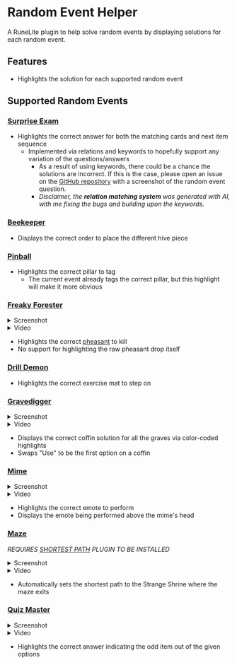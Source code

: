 # Random Event Helper
A RuneLite plugin to help solve random events by displaying solutions for each random event.

## Features
- Highlights the solution for each supported random event

## Supported Random Events
### [Surprise Exam](https://oldschool.runescape.wiki/w/Surprise%20Exam)
- Highlights the correct answer for both the matching cards and next item sequence
  - Implemented via relations and keywords to hopefully support any variation of the questions/answers
    - As a result of using keywords, there could be a chance the solutions are incorrect. If this is the case, please open an issue on the [GitHub repository](https://github.com/Infinitay/Random-Event-Solver/issues?q=sort%3Aupdated-desc+is%3Aissue+is%3Aopen) with a screenshot of the random event question.
    - _Disclaimer, the **relation matching system** was generated with AI, with me fixing the bugs and building upon the keywords._

### [Beekeeper](https://oldschool.runescape.wiki/w/Beekeeper_(Random_Event))
- Displays the correct order to place the different hive piece

### [Pinball](https://oldschool.runescape.wiki/w/Pinball)
- Highlights the correct pillar to tag
  - The current event already tags the correct pillar, but this highlight will make it more obvious

### [Freaky Forester](https://oldschool.runescape.wiki/w/Freaky%20Forester)
<details>
  <summary>Screenshot</summary>
  <img width="966" height="700" alt="image" src="https://github.com/user-attachments/assets/051f5721-363b-47e1-a417-6346b8e987c7" />
</details>
<details>
  <summary>Video</summary>
  
  https://github.com/user-attachments/assets/60f2df8f-1bbf-406a-a430-8f4f69887376
</details>

- Highlights the correct [pheasant](https://oldschool.runescape.wiki/w/Pheasant) to kill
- No support for highlighting the raw pheasant drop itself

### [Drill Demon](https://oldschool.runescape.wiki/w/Drill%20Demon)
- Highlights the correct exercise mat to step on

### [Gravedigger](https://oldschool.runescape.wiki/w/Gravedigger)
<details>
  <summary>Screenshot</summary>
  <img width="966" height="700" alt="image" src="https://github.com/user-attachments/assets/14b231e7-2a89-462b-97ce-ec2192d7b889" />
</details>
<details>
  <summary>Video</summary>
  
  https://github.com/user-attachments/assets/98b599e4-1ba2-4ba8-a22f-ffc9934db0e7
</details>

- Displays the correct coffin solution for all the graves via color-coded highlights
- Swaps "Use" to be the first option on a coffin

### [Mime](https://oldschool.runescape.wiki/w/Mime_(Random_Event))
<details>
  <summary>Screenshot</summary>
  <img width="966" height="700" alt="image" src="https://github.com/user-attachments/assets/f7c8422c-8aa6-4123-9171-aaeb7afe42a7" />
</details>
<details>
  <Summary>Video</Summary>

https://github.com/user-attachments/assets/0260b0c0-3024-403b-8fcb-c24da748b03b
</details>

- Highlights the correct emote to perform
- Displays the emote being performed above the mime's head

### [Maze](https://oldschool.runescape.wiki/w/Maze)
_REQUIRES [SHORTEST PATH](https://runelite.net/plugin-hub/show/shortest-path) PLUGIN TO BE INSTALLED_
<details>
  <summary>Screenshot</summary>
  <img width="966" height="700" alt="image" src="https://github.com/user-attachments/assets/6e3881fc-da5c-47fc-9080-718d84862e60" />
</details>
<details>
  <Summary>Video</Summary>

https://github.com/user-attachments/assets/b9d810ba-be0b-4b09-a009-9aa5c2be8fb4
</details>

- Automatically sets the shortest path to the Strange Shrine where the maze exits

### [Quiz Master](https://oldschool.runescape.wiki/w/Quiz_Master)
<details>
  <summary>Screenshot</summary>
  <img width="966" height="700" alt="image" src="https://github.com/user-attachments/assets/e3790169-2d15-4910-9dd7-79d239af3396" />
</details>
<details>
  <summary>Video</summary>

  https://github.com/user-attachments/assets/d24eaf7f-4140-49c0-9291-1aac24a0a43d
</details>

- Highlights the correct answer indicating the odd item out of the given options
